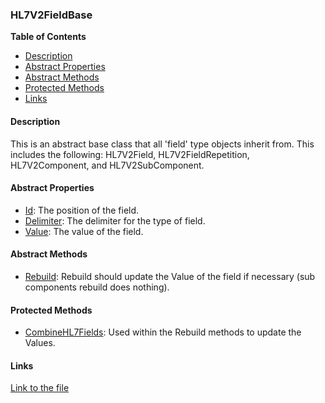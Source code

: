 ### HL7V2FieldBase

**Table of Contents**
- [Description](#description)
- [Abstract Properties](#abstract-properties)
- [Abstract Methods](#abstract-methods)
- [Protected Methods](#protected-methods)
- [Links](#links)

#### Description

This is an abstract base class that all 'field' type objects inherit from. This includes the following: HL7V2Field, HL7V2FieldRepetition, HL7V2Component, and HL7V2SubComponent.

#### Abstract Properties

- [Id](../api/HL7Tools.HL7V2FieldBase.html#HL7Tools_HL7V2FieldBase_Id): The position of the field.
- [Delimiter](../api/HL7Tools.HL7V2FieldBase.html#HL7Tools_HL7V2FieldBase_Delimiter): The delimiter for the type of field.
- [Value](../api/HL7Tools.HL7V2FieldBase.html#HL7Tools_HL7V2FieldBase_Value): The value of the field.

#### Abstract Methods

- [Rebuild](../api/HL7Tools.HL7V2FieldBase.html#HL7Tools_HL7V2FieldBase_Rebuild): Rebuild should update the Value of the field if necessary (sub components rebuild does nothing).

#### Protected Methods

- [CombineHL7Fields](../api/HL7Tools.HL7V2FieldBase.html#HL7Tools_HL7V2FieldBase_CombineHL7Fields_System_Collections_Generic_IList_HL7Tools_HL7V2FieldBase__): Used within the Rebuild methods to update the Values.

#### Links

[Link to the file](../api/HL7Tools.HL7V2FieldBase.html)